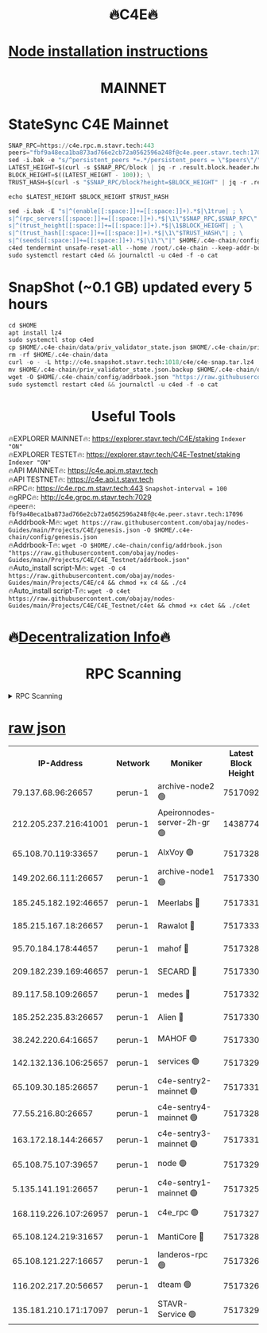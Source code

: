 <h1 align="center"> 🔥C4E🔥</h1>

[Node installation instructions](https://github.com/obajay/nodes-Guides/tree/main/Projects/C4E)
=

<h1 align="center"> MAINNET</h1>

# StateSync C4E Mainnet
```python
SNAP_RPC=https://c4e.rpc.m.stavr.tech:443
peers="fbf9a48eca1ba873ad766e2cb72a0562596a248f@c4e.peer.stavr.tech:17096"
sed -i.bak -e "s/^persistent_peers *=.*/persistent_peers = \"$peers\"/" $HOME/.c4e-chain/config/config.toml
LATEST_HEIGHT=$(curl -s $SNAP_RPC/block | jq -r .result.block.header.height); \
BLOCK_HEIGHT=$((LATEST_HEIGHT - 100)); \
TRUST_HASH=$(curl -s "$SNAP_RPC/block?height=$BLOCK_HEIGHT" | jq -r .result.block_id.hash)

echo $LATEST_HEIGHT $BLOCK_HEIGHT $TRUST_HASH

sed -i.bak -E "s|^(enable[[:space:]]+=[[:space:]]+).*$|\1true| ; \
s|^(rpc_servers[[:space:]]+=[[:space:]]+).*$|\1\"$SNAP_RPC,$SNAP_RPC\"| ; \
s|^(trust_height[[:space:]]+=[[:space:]]+).*$|\1$BLOCK_HEIGHT| ; \
s|^(trust_hash[[:space:]]+=[[:space:]]+).*$|\1\"$TRUST_HASH\"| ; \
s|^(seeds[[:space:]]+=[[:space:]]+).*$|\1\"\"|" $HOME/.c4e-chain/config/config.toml
c4ed tendermint unsafe-reset-all --home /root/.c4e-chain --keep-addr-book
sudo systemctl restart c4ed && journalctl -u c4ed -f -o cat
```
# SnapShot (~0.1 GB) updated every 5 hours
```python
cd $HOME
apt install lz4
sudo systemctl stop c4ed
cp $HOME/.c4e-chain/data/priv_validator_state.json $HOME/.c4e-chain/priv_validator_state.json.backup
rm -rf $HOME/.c4e-chain/data
curl -o - -L http://c4e.snapshot.stavr.tech:1018/c4e/c4e-snap.tar.lz4 | lz4 -c -d - | tar -x -C $HOME/.c4e-chain --strip-components 2
mv $HOME/.c4e-chain/priv_validator_state.json.backup $HOME/.c4e-chain/data/priv_validator_state.json
wget -O $HOME/.c4e-chain/config/addrbook.json "https://raw.githubusercontent.com/obajay/nodes-Guides/main/Projects/C4E/addrbook.json"
sudo systemctl restart c4ed && journalctl -u c4ed -f -o cat
```
 <h1 align="center"> Useful Tools</h1>

🔥EXPLORER MAINNET🔥:  https://explorer.stavr.tech/C4E/staking            `Indexer "ON"` \
🔥EXPLORER TESTET🔥:   https://explorer.stavr.tech/C4E-Testnet/staking     `Indexer "ON"` \
🔥API MAINNET🔥:       https://c4e.api.m.stavr.tech \
🔥API TESTNET🔥:       https://c4e.api.t.stavr.tech \
🔥RPC🔥:               https://c4e.rpc.m.stavr.tech:443                  `Snapshot-interval = 100` \
🔥gRPC🔥:              http://c4e.grpc.m.stavr.tech:7029 \
🔥peer🔥:              `fbf9a48eca1ba873ad766e2cb72a0562596a248f@c4e.peer.stavr.tech:17096` \
🔥Addrbook-M🔥:    ```wget https://raw.githubusercontent.com/obajay/nodes-Guides/main/Projects/C4E/genesis.json -O $HOME/.c4e-chain/config/genesis.json``` \
🔥Addrbook-T🔥:    ```wget -O $HOME/.c4e-chain/config/addrbook.json "https://raw.githubusercontent.com/obajay/nodes-Guides/main/Projects/C4E/C4E_Testnet/addrbook.json"``` \
🔥Auto_install script-M🔥: ```wget -O c4 https://raw.githubusercontent.com/obajay/nodes-Guides/main/Projects/C4E/c4 && chmod +x c4 && ./c4``` \
🔥Auto_install script-T🔥: ```wget -O c4et https://raw.githubusercontent.com/obajay/nodes-Guides/main/Projects/C4E/C4E_Testnet/c4et && chmod +x c4et && ./c4et```

🔥[Decentralization Info](https://github.com/obajay/StateSync-snapshots/tree/main/Projects/C4E/Decentralization)🔥
=

<h1 align="center"> RPC Scanning</h1>

<details>
<summary>RPC Scanning</summary>

<h2 align="center"> We scan nodes in real time every 4 hours. And we provide the final result of RPC endpoints.
We cannot influence the operation of these nodes in any way. </h2>


```python
If Voting Power is higher than 0 --> then the Node is a validator of the network and may be subject to attack and be a potential threat to the chain.
```
```python
We marked such validators with a red symbol
```

</details>

[raw json](https://rpc-check.c4e.stavr.tech/c4e/rpc-c4e-result.json)
=



<table><tr><th>IP-Address</th><th>Network</th><th>Moniker</th><th>Latest Block Height</th><th>Earliest Block Height</th><th>Catching Up</th><th>Tx Index</th><th>Voting Power</th><th>Scan Time</th></tr><tr><td>79.137.68.96:26657</td><td>perun-1</td><td>archive-node2 🟢</td><td>7517092</td><td>1</td><td>False</td><td>on</td><td>0</td><td>2024-03-09T20:34:38.608871223UTC</td></tr><tr><td>212.205.237.216:41001</td><td>perun-1</td><td>Apeironnodes-server-2h-gr 🟢</td><td>1438774</td><td>1</td><td>False</td><td>on</td><td>0</td><td>2024-03-09T20:34:41.546324494UTC</td></tr><tr><td>65.108.70.119:33657</td><td>perun-1</td><td>AlxVoy 🟢</td><td>7517328</td><td>1</td><td>False</td><td>on</td><td>0</td><td>2024-03-09T20:34:53.273382355UTC</td></tr><tr><td>149.202.66.111:26657</td><td>perun-1</td><td>archive-node1 🟢</td><td>7517330</td><td>1</td><td>False</td><td>on</td><td>0</td><td>2024-03-09T20:35:07.447909457UTC</td></tr><tr><td>185.245.182.192:46657</td><td>perun-1</td><td>Meerlabs 🔴</td><td>7517331</td><td>1051501</td><td>False</td><td>on</td><td>344615</td><td>2024-03-09T20:35:12.612538672UTC</td></tr><tr><td>185.215.167.18:26657</td><td>perun-1</td><td>Rawalot 🔴</td><td>7517333</td><td>1090501</td><td>False</td><td>on</td><td>450091</td><td>2024-03-09T20:35:23.673668264UTC</td></tr><tr><td>95.70.184.178:44657</td><td>perun-1</td><td>mahof 🔴</td><td>7517328</td><td>2342001</td><td>False</td><td>off</td><td>1356400</td><td>2024-03-09T20:34:52.670161806UTC</td></tr><tr><td>209.182.239.169:46657</td><td>perun-1</td><td>SECARD 🔴</td><td>7517330</td><td>2616101</td><td>False</td><td>off</td><td>749308</td><td>2024-03-09T20:35:04.842079334UTC</td></tr><tr><td>89.117.58.109:26657</td><td>perun-1</td><td>medes 🔴</td><td>7517332</td><td>2826001</td><td>False</td><td>off</td><td>891025</td><td>2024-03-09T20:35:19.329314622UTC</td></tr><tr><td>185.252.235.83:26657</td><td>perun-1</td><td>Alien 🔴</td><td>7517330</td><td>6502501</td><td>False</td><td>on</td><td>648215</td><td>2024-03-09T20:35:07.735699054UTC</td></tr><tr><td>38.242.220.64:16657</td><td>perun-1</td><td>MAHOF 🟢</td><td>7517330</td><td>6885501</td><td>False</td><td>on</td><td>0</td><td>2024-03-09T20:35:05.127560936UTC</td></tr><tr><td>142.132.136.106:25657</td><td>perun-1</td><td>services 🟢</td><td>7517329</td><td>7012001</td><td>False</td><td>on</td><td>0</td><td>2024-03-09T20:34:55.842951032UTC</td></tr><tr><td>65.109.30.185:26657</td><td>perun-1</td><td>c4e-sentry2-mainnet 🟢</td><td>7517331</td><td>7284001</td><td>False</td><td>on</td><td>0</td><td>2024-03-09T20:35:12.254918709UTC</td></tr><tr><td>77.55.216.80:26657</td><td>perun-1</td><td>c4e-sentry4-mainnet 🟢</td><td>7517328</td><td>7297001</td><td>False</td><td>on</td><td>0</td><td>2024-03-09T20:34:52.980265992UTC</td></tr><tr><td>163.172.18.144:26657</td><td>perun-1</td><td>c4e-sentry3-mainnet 🟢</td><td>7517331</td><td>7297001</td><td>False</td><td>on</td><td>0</td><td>2024-03-09T20:35:12.937780634UTC</td></tr><tr><td>65.108.75.107:39657</td><td>perun-1</td><td>node 🟢</td><td>7517329</td><td>7300001</td><td>False</td><td>on</td><td>0</td><td>2024-03-09T20:34:56.154803436UTC</td></tr><tr><td>5.135.141.191:26657</td><td>perun-1</td><td>c4e-sentry1-mainnet 🟢</td><td>7517325</td><td>7300501</td><td>False</td><td>on</td><td>0</td><td>2024-03-09T20:34:37.754699784UTC</td></tr><tr><td>168.119.226.107:26957</td><td>perun-1</td><td>c4e_rpc 🟢</td><td>7517327</td><td>7417327</td><td>False</td><td>on</td><td>0</td><td>2024-03-09T20:34:45.844953946UTC</td></tr><tr><td>65.108.124.219:31657</td><td>perun-1</td><td>MantiCore 🔴</td><td>7517328</td><td>7417328</td><td>False</td><td>off</td><td>729822</td><td>2024-03-09T20:34:52.261571608UTC</td></tr><tr><td>65.108.121.227:16657</td><td>perun-1</td><td>landeros-rpc 🟢</td><td>7517326</td><td>7506001</td><td>False</td><td>on</td><td>0</td><td>2024-03-09T20:34:38.055794091UTC</td></tr><tr><td>116.202.217.20:56657</td><td>perun-1</td><td>dteam 🟢</td><td>7517326</td><td>7511001</td><td>False</td><td>on</td><td>0</td><td>2024-03-09T20:34:38.310866321UTC</td></tr><tr><td>135.181.210.171:17097</td><td>perun-1</td><td>STAVR-Service 🟢</td><td>7517329</td><td>7514401</td><td>False</td><td>on</td><td>0</td><td>2024-03-09T20:34:56.454461697UTC</td></tr></table>
